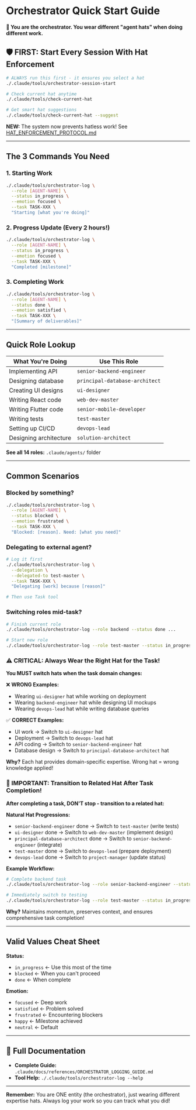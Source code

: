 # Orchestrator Quick Start Guide

**🚀 You are the orchestrator. You wear different "agent hats" when doing different work.**

## 🛡️ FIRST: Start Every Session With Hat Enforcement

```bash
# ALWAYS run this first - it ensures you select a hat
./.claude/tools/orchestrator-session-start

# Check current hat anytime
./.claude/tools/check-current-hat

# Get smart hat suggestions
./.claude/tools/check-current-hat --suggest
```

**NEW:** The system now prevents hatless work! See [HAT_ENFORCEMENT_PROTOCOL.md](docs/references/HAT_ENFORCEMENT_PROTOCOL.md)

---

## The 3 Commands You Need

### 1. Starting Work
```bash
./.claude/tools/orchestrator-log \
  --role [AGENT-NAME] \
  --status in_progress \
  --emotion focused \
  --task TASK-XXX \
  "Starting [what you're doing]"
```

### 2. Progress Update (Every 2 hours!)
```bash
./.claude/tools/orchestrator-log \
  --role [AGENT-NAME] \
  --status in_progress \
  --emotion focused \
  --task TASK-XXX \
  "Completed [milestone]"
```

### 3. Completing Work
```bash
./.claude/tools/orchestrator-log \
  --role [AGENT-NAME] \
  --status done \
  --emotion satisfied \
  --task TASK-XXX \
  "[Summary of deliverables]"
```

---

## Quick Role Lookup

| What You're Doing | Use This Role |
|-------------------|---------------|
| Implementing API | `senior-backend-engineer` |
| Designing database | `principal-database-architect` |
| Creating UI designs | `ui-designer` |
| Writing React code | `web-dev-master` |
| Writing Flutter code | `senior-mobile-developer` |
| Writing tests | `test-master` |
| Setting up CI/CD | `devops-lead` |
| Designing architecture | `solution-architect` |

**See all 14 roles:** `.claude/agents/` folder

---

## Common Scenarios

### Blocked by something?
```bash
./.claude/tools/orchestrator-log \
  --role [AGENT-NAME] \
  --status blocked \
  --emotion frustrated \
  --task TASK-XXX \
  "Blocked: [reason]. Need: [what you need]"
```

### Delegating to external agent?
```bash
# Log it first
./.claude/tools/orchestrator-log \
  --delegation \
  --delegated-to test-master \
  --task TASK-XXX \
  "Delegating [work] because [reason]"

# Then use Task tool
```

### Switching roles mid-task?
```bash
# Finish current role
./.claude/tools/orchestrator-log --role backend --status done ...

# Start new role
./.claude/tools/orchestrator-log --role test-master --status in_progress ...
```

### ⚠️ CRITICAL: Always Wear the Right Hat for the Task!
**You MUST switch hats when the task domain changes:**

❌ **WRONG Examples:**
- Wearing `ui-designer` hat while working on deployment
- Wearing `backend-engineer` hat while designing UI mockups
- Wearing `devops-lead` hat while writing database queries

✅ **CORRECT Examples:**
- UI work → Switch to `ui-designer` hat
- Deployment → Switch to `devops-lead` hat
- API coding → Switch to `senior-backend-engineer` hat
- Database design → Switch to `principal-database-architect` hat

**Why?** Each hat provides domain-specific expertise. Wrong hat = wrong knowledge applied!

### 🔄 IMPORTANT: Transition to Related Hat After Task Completion!
**After completing a task, DON'T stop - transition to a related hat:**

**Natural Hat Progressions:**
- `senior-backend-engineer` done → Switch to `test-master` (write tests)
- `ui-designer` done → Switch to `web-dev-master` (implement design)
- `principal-database-architect` done → Switch to `senior-backend-engineer` (integrate)
- `test-master` done → Switch to `devops-lead` (prepare deployment)
- `devops-lead` done → Switch to `project-manager` (update status)

**Example Workflow:**
```bash
# Complete backend task
./.claude/tools/orchestrator-log --role senior-backend-engineer --status done "API complete"

# Immediately switch to testing
./.claude/tools/orchestrator-log --role test-master --status in_progress "Writing API tests"
```

**Why?** Maintains momentum, preserves context, and ensures comprehensive task completion!

---

## Valid Values Cheat Sheet

**Status:**
- `in_progress` ← Use this most of the time
- `blocked` ← When you can't proceed
- `done` ← When complete

**Emotion:**
- `focused` ← Deep work
- `satisfied` ← Problem solved
- `frustrated` ← Encountering blockers
- `happy` ← Milestone achieved
- `neutral` ← Default

---

## 📖 Full Documentation

- **Complete Guide:** `.claude/docs/references/ORCHESTRATOR_LOGGING_GUIDE.md`
- **Tool Help:** `./.claude/tools/orchestrator-log --help`

---

**Remember:** You are ONE entity (the orchestrator), just wearing different expertise hats. Always log your work so you can track what you did!
